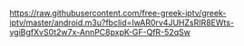 https://raw.githubusercontent.com/free-greek-iptv/greek-iptv/master/android.m3u?fbclid=IwAR0rv4JUHZsRIR8EWts-vgiBgfXvS0t2w7x-AnnPC8pxpK-GF-QfR-52qSw
